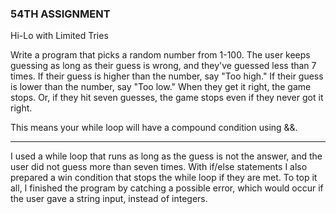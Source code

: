 ### 54TH ASSIGNMENT

Hi-Lo with Limited Tries

Write a program that picks a random number from 1-100. The user keeps guessing as long as their guess is wrong, and they've guessed less than 7 times. If their guess is higher than the number, say "Too high." If their guess is lower than the number, say "Too low." When they get it right, the game stops. Or, if they hit seven guesses, the game stops even if they never got it right.

This means your while loop will have a compound condition using &&.

---

I used a while loop that runs as long as the guess is not the answer, and the user did not guess more than seven times. With if/else statements I also prepared a win condition that stops the while loop if they are met.
To top it all, I finished the program by catching a possible error, which would occur if the user gave a string input, instead of integers.